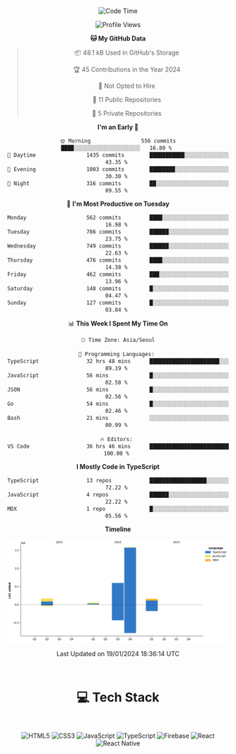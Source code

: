 <div align="center">

  <!--START_SECTION:waka-->
![Code Time](http://img.shields.io/badge/Code%20Time-406%20hrs%2033%20mins-blue)

![Profile Views](http://img.shields.io/badge/Profile%20Views-0-blue)

**🐱 My GitHub Data** 

> 📦 48.1 kB Used in GitHub's Storage 
 > 
> 🏆 45 Contributions in the Year 2024
 > 
> 🚫 Not Opted to Hire
 > 
> 📜 11 Public Repositories 
 > 
> 🔑 5 Private Repositories 
 > 
**I'm an Early 🐤** 

```text
🌞 Morning                556 commits         ████░░░░░░░░░░░░░░░░░░░░░   16.80 % 
🌆 Daytime                1435 commits        ███████████░░░░░░░░░░░░░░   43.35 % 
🌃 Evening                1003 commits        ████████░░░░░░░░░░░░░░░░░   30.30 % 
🌙 Night                  316 commits         ██░░░░░░░░░░░░░░░░░░░░░░░   09.55 % 
```
📅 **I'm Most Productive on Tuesday** 

```text
Monday                   562 commits         ████░░░░░░░░░░░░░░░░░░░░░   16.98 % 
Tuesday                  786 commits         ██████░░░░░░░░░░░░░░░░░░░   23.75 % 
Wednesday                749 commits         ██████░░░░░░░░░░░░░░░░░░░   22.63 % 
Thursday                 476 commits         ████░░░░░░░░░░░░░░░░░░░░░   14.38 % 
Friday                   462 commits         ███░░░░░░░░░░░░░░░░░░░░░░   13.96 % 
Saturday                 148 commits         █░░░░░░░░░░░░░░░░░░░░░░░░   04.47 % 
Sunday                   127 commits         █░░░░░░░░░░░░░░░░░░░░░░░░   03.84 % 
```


📊 **This Week I Spent My Time On** 

```text
🕑︎ Time Zone: Asia/Seoul

💬 Programming Languages: 
TypeScript               32 hrs 48 mins      ██████████████████████░░░   89.19 % 
JavaScript               56 mins             █░░░░░░░░░░░░░░░░░░░░░░░░   02.58 % 
JSON                     56 mins             █░░░░░░░░░░░░░░░░░░░░░░░░   02.56 % 
Go                       54 mins             █░░░░░░░░░░░░░░░░░░░░░░░░   02.46 % 
Bash                     21 mins             ░░░░░░░░░░░░░░░░░░░░░░░░░   00.99 % 

🔥 Editors: 
VS Code                  36 hrs 46 mins      █████████████████████████   100.00 % 
```

**I Mostly Code in TypeScript** 

```text
TypeScript               13 repos            ██████████████████░░░░░░░   72.22 % 
JavaScript               4 repos             ██████░░░░░░░░░░░░░░░░░░░   22.22 % 
MDX                      1 repo              █░░░░░░░░░░░░░░░░░░░░░░░░   05.56 % 
```



**Timeline**

![Lines of Code chart](https://raw.githubusercontent.com/SONGDAM/SONGDAM/master/assets/bar_graph.png)


 Last Updated on 19/01/2024 18:36:14 UTC
<!--END_SECTION:waka-->

  
 <br>
  
# 💻 Tech Stack
  
</div>

</br>

<div align="center">

   ![HTML5](https://img.shields.io/badge/html5-%23E34F26.svg?style=for-the-badge&logo=html5&logoColor=white) ![CSS3](https://img.shields.io/badge/css3-%231572B6.svg?style=for-the-badge&logo=css3&logoColor=white) ![JavaScript](https://img.shields.io/badge/javascript-%23323330.svg?style=for-the-badge&logo=javascript&logoColor=%23F7DF1E) 
 ![TypeScript](https://img.shields.io/badge/typescript-%23007ACC.svg?style=for-the-badge&logo=typescript&logoColor=white)
  ![Firebase](https://img.shields.io/badge/firebase-%23039BE5.svg?style=for-the-badge&logo=firebase) 
 ![React](https://img.shields.io/badge/react-%2320232a.svg?style=for-the-badge&logo=react&logoColor=%2361DAFB) ![React Native](https://img.shields.io/badge/react_native-%2320232a.svg?style=for-the-badge&logo=react&logoColor=%2361DAFB) 

 
</div>
